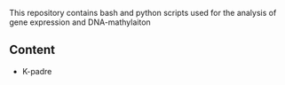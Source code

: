 This repository contains bash and python scripts used for the analysis of gene expression
and DNA-mathylaiton 

## Content
* K-padre
